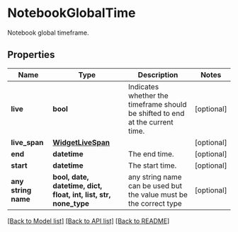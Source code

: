 # NotebookGlobalTime

Notebook global timeframe.

## Properties
Name | Type | Description | Notes
------------ | ------------- | ------------- | -------------
**live** | **bool** | Indicates whether the timeframe should be shifted to end at the current time. | [optional] 
**live_span** | [**WidgetLiveSpan**](WidgetLiveSpan.md) |  | [optional] 
**end** | **datetime** | The end time. | [optional] 
**start** | **datetime** | The start time. | [optional] 
**any string name** | **bool, date, datetime, dict, float, int, list, str, none_type** | any string name can be used but the value must be the correct type | [optional]

[[Back to Model list]](README.md#documentation-for-models) [[Back to API list]](README.md#documentation-for-api-endpoints) [[Back to README]](README.md)


